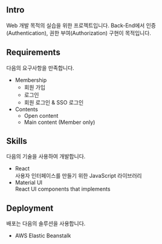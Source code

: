 ## Intro
Web 개발 목적의 실습을 위한 프로젝트입니다. Back-End에서 인증(Authentication), 권한 부여(Authorization) 구현이 목적입니다.
## Requirements
다음의 요구사항을 만족합니다.
- Membership
    - 회원 가입
    - 로그인
    - 회원 로그인 & SSO 로그인
- Contents
    - Open content
    - Main content (Member only)
## Skills
다음의 기술을 사용하여 개발합니다.
- React  
    사용자 인터페이스를 만들기 위한 JavaScript 라이브러리
- Material UI  
    React UI components that implements
## Deployment
배포는 다음의 솔루션을 사용합니다.
- AWS Elastic Beanstalk